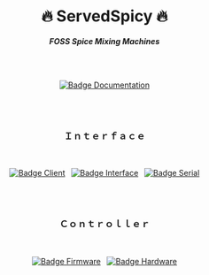 <div align = center>

# 🔥 ServedSpicy 🔥

***FOSS Spice Mixing Machines***

<br>
<br>
  
[![Badge Documentation]][Documentation]
  
<br>
<br>
 
### Ｉｎｔｅｒｆａｃｅ
  
<br>

[![Badge Client]][Client] 
[![Badge Interface]][Interface] 
[![Badge Serial]][Serial]

<br>
<br>

### Ｃｏｎｔｒｏｌｌｅｒ
  
<br>
  
[![Badge Firmware]][Firmware] 
[![Badge Hardware]][Hardware]

</div>

<br>
<br>
<br>

<!--////////////////////////////////| Badges |///////////////////////////////-->

[Badge Documentation]: https://img.shields.io/badge/Documentation-31afed?style=for-the-badge&logoColor=white&logo=BookStack
[Badge Client]: https://img.shields.io/badge/Client-ed8031?style=for-the-badge&logoColor=white&logo=Blueprint
[Badge Interface]: https://img.shields.io/badge/Interface-d5ad16?style=for-the-badge&logoColor=white&logo=tmux
[Badge Firmware]: https://img.shields.io/badge/Firmware-db226e?style=for-the-badge&logoColor=white&logo=StackShare
[Badge Hardware]: https://img.shields.io/badge/Hardware-408320?style=for-the-badge&logoColor=white&logo=CurseForge
[Badge Serial]: https://img.shields.io/badge/Serial-d12f2f?style=for-the-badge&logoColor=white&logo=Arduino


<!--////////////////////////////////| Links |////////////////////////////////-->

[Documentation]: https://github.com/ServedSpicy/Documentation
[Client]: https://github.com/ServedSpicy/Webserver
[Interface]: https://github.com/ServedSpicy/Interface
[Firmware]: https://github.com/ServedSpicy/Firmware
[Hardware]: https://github.com/ServedSpicy/Hardware
[Serial]: https://github.com/ServedSpicy/Serial
